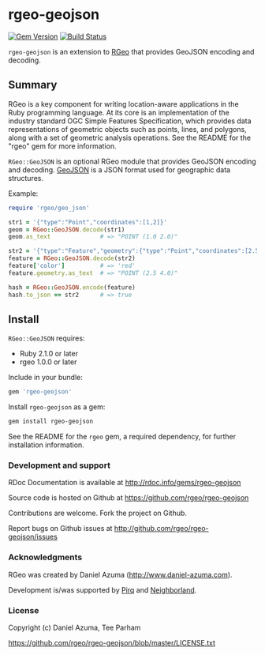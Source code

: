 # rgeo-geojson

[![Gem Version](https://badge.fury.io/rb/rgeo-geojson.svg)](http://badge.fury.io/rb/rgeo-geojson)
[![Build Status](https://travis-ci.org/rgeo/rgeo-geojson.svg?branch=master)](https://travis-ci.org/rgeo/rgeo-geojson)

`rgeo-geojson` is an extension to [RGeo](https://github.com/rgeo/rgeo)
that provides GeoJSON encoding and decoding.

## Summary

RGeo is a key component for writing location-aware applications in the Ruby
programming language. At its core is an implementation of the industry
standard OGC Simple Features Specification, which provides data
representations of geometric objects such as points, lines, and polygons,
along with a set of geometric analysis operations. See the README for the
"rgeo" gem for more information.

`RGeo::GeoJSON` is an optional RGeo module that provides GeoJSON encoding
and decoding. [GeoJSON](http://geojson.org) is a JSON format used for
geographic data structures.

Example:

```ruby
require 'rgeo/geo_json'

str1 = '{"type":"Point","coordinates":[1,2]}'
geom = RGeo::GeoJSON.decode(str1)
geom.as_text              # => "POINT (1.0 2.0)"

str2 = '{"type":"Feature","geometry":{"type":"Point","coordinates":[2.5,4.0]},"properties":{"color":"red"}}'
feature = RGeo::GeoJSON.decode(str2)
feature['color']          # => 'red'
feature.geometry.as_text  # => "POINT (2.5 4.0)"

hash = RGeo::GeoJSON.encode(feature)
hash.to_json == str2      # => true
```

## Install

`RGeo::GeoJSON` requires:

* Ruby 2.1.0 or later
* rgeo 1.0.0 or later

Include in your bundle:

```ruby
gem 'rgeo-geojson'
```

Install `rgeo-geojson` as a gem:

```sh
gem install rgeo-geojson
```

See the README for the `rgeo` gem, a required dependency, for further installation information.

### Development and support

RDoc Documentation is available at http://rdoc.info/gems/rgeo-geojson

Source code is hosted on Github at https://github.com/rgeo/rgeo-geojson

Contributions are welcome. Fork the project on Github.

Report bugs on Github issues at http://github.com/rgeo/rgeo-geojson/issues

### Acknowledgments

RGeo was created by Daniel Azuma (http://www.daniel-azuma.com).

Development is/was supported by [Pirq](http://www.pirq.com) and
[Neighborland](https://neighborland.com).

### License

Copyright (c) Daniel Azuma, Tee Parham

https://github.com/rgeo/rgeo-geojson/blob/master/LICENSE.txt
